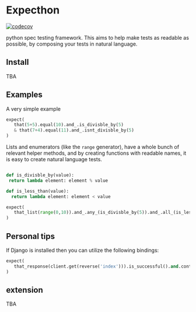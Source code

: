 # Expecthon
[![codecov](https://codecov.io/gh/svadilfare/expecthon/branch/master/graph/badge.svg)](https://codecov.io/gh/svadilfare/expecthon)


python spec testing framework. This aims to help make tests as readable as
possible, by composing your tests in natural language.

## Install

TBA

## Examples

A very simple example

```python
expect(
   that(5+5).equal(10).and_.is_divisble_by(5)
   & that(7+4).equal(11).and_.isnt_divisble_by(5)
)
```

Lists and enumerators (like the `range` generator), have a whole bunch of
relevant helper methods, and by creating functions with readable names, it is
easy to create natural language tests.

```python

def is_divisble_by(value):
 return lambda element: element % value

def is_less_than(value):
  return lambda element: element < value

expect(
   that_list(range(0,10)).and_.any_(is_divisble_by(5)).and_.all_(is_less_than(10))
)
```


## Personal tips

If Django is installed then you can utilize the following bindings:

```python
expect(
   that_response(client.get(reverse('index'))).is_successful().and.contains("Hello World")
)
```

## extension

TBA
